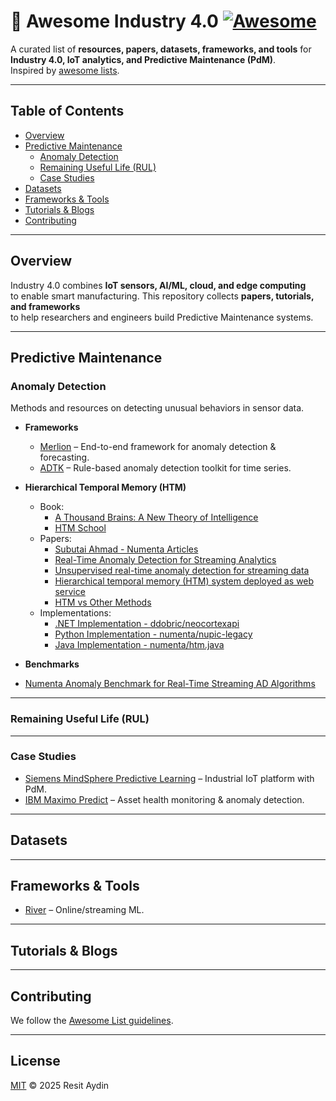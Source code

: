 # 🌟 Awesome Industry 4.0 [![Awesome](https://awesome.re/badge.svg)](https://awesome.re)

A curated list of **resources, papers, datasets, frameworks, and tools** for  
**Industry 4.0, IoT analytics, and Predictive Maintenance (PdM)**.  
Inspired by [awesome lists](https://awesome.re).  

---

## Table of Contents
- [Overview](#overview)
- [Predictive Maintenance](#predictive-maintenance)
  - [Anomaly Detection](#anomaly-detection)
  - [Remaining Useful Life (RUL)](#remaining-useful-life-rul)
  - [Case Studies](#case-studies)
- [Datasets](#datasets)
- [Frameworks & Tools](#frameworks--tools)
- [Tutorials & Blogs](#tutorials--blogs)
- [Contributing](#contributing)

---

## Overview
Industry 4.0 combines **IoT sensors, AI/ML, cloud, and edge computing**  
to enable smart manufacturing. This repository collects **papers, tutorials, and frameworks**  
to help researchers and engineers build Predictive Maintenance systems.

---

## Predictive Maintenance

### Anomaly Detection
Methods and resources on detecting unusual behaviors in sensor data.

- **Frameworks**
  - [Merlion](https://github.com/salesforce/Merlion) – End-to-end framework for anomaly detection & forecasting.
  - [ADTK](https://github.com/arundo/adtk) – Rule-based anomaly detection toolkit for time series.  

- **Hierarchical Temporal Memory (HTM)**
  - Book:
    - [A Thousand Brains: A New Theory of Intelligence](https://dn790007.ca.archive.org/0/items/artificial-intelligence/2021_a_thousand_brains-a_new_theory_of_intelligence-Jeff%20Hawkins%20%282021%29.pdf)
    - [HTM School](https://www.youtube.com/playlist?list=PL3yXMgtrZmDqhsFQzwUC9V8MeeVOQ7eZ9)
  - Papers:
    - [Subutai Ahmad - Numenta Articles](https://scholar.google.com/citations?hl=en&user=15vzrCoAAAAJ&view_op=list_works&sortby=pubdate)
    - [Real-Time Anomaly Detection for Streaming Analytics](https://arxiv.org/pdf/1607.02480)
    - [Unsupervised real-time anomaly detection for streaming data](https://www.sciencedirect.com/science/article/pii/S0925231217309864)
    - [Hierarchical temporal memory (HTM) system deployed as web service](https://patents.google.com/patent/US10516763B2/en)
    - [HTM vs Other Methods](https://arxiv.org/pdf/1512.05463)
  - Implementations:
    - [.NET Implementation - ddobric/neocortexapi](https://github.com/ddobric/neocortexapi)
    - [Python Implementation - numenta/nupic-legacy](https://github.com/numenta/nupic-legacy)
    - [Java Implementation - numenta/htm.java](https://github.com/numenta/htm.java)
      
- **Benchmarks**
- [Numenta Anomaly Benchmark for Real-Time Streaming AD Algorithms](https://github.com/numenta/NAB)

---

### Remaining Useful Life (RUL)

---

### Case Studies
- [Siemens MindSphere Predictive Learning](https://siemens.mindsphere.io) – Industrial IoT platform with PdM.  
- [IBM Maximo Predict](https://www.ibm.com/products/maximo) – Asset health monitoring & anomaly detection.  

---

## Datasets


---

## Frameworks & Tools
- [River](https://github.com/online-ml/river) – Online/streaming ML.  

---

## Tutorials & Blogs

---

## Contributing
We follow the [Awesome List guidelines](https://github.com/sindresorhus/awesome/blob/main/contributing.md).

---

## License
[MIT](LICENSE) © 2025 Resit Aydin
